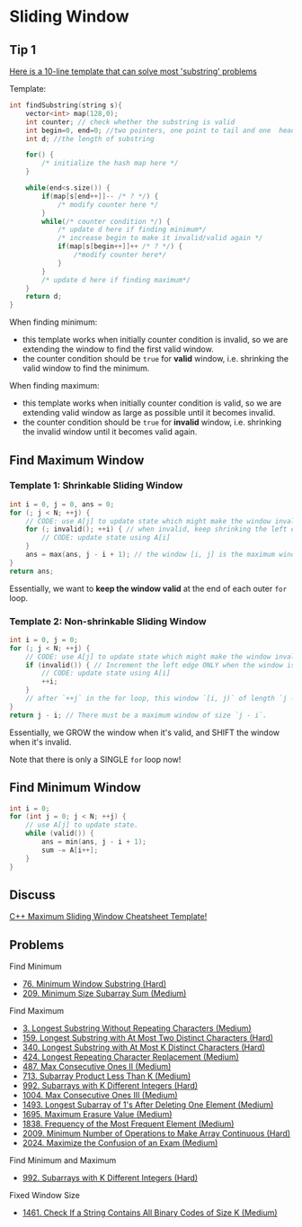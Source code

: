 # Sliding Window

## Tip 1

[Here is a 10-line template that can solve most 'substring' problems](https://leetcode.com/problems/minimum-window-substring/discuss/26808/here-is-a-10-line-template-that-can-solve-most-substring-problems)

Template:

```cpp
int findSubstring(string s){
    vector<int> map(128,0);
    int counter; // check whether the substring is valid
    int begin=0, end=0; //two pointers, one point to tail and one  head
    int d; //the length of substring

    for() {
        /* initialize the hash map here */ 
    }

    while(end<s.size()) {
        if(map[s[end++]]-- /* ? */) {
            /* modify counter here */
        }
        while(/* counter condition */) { 
            /* update d here if finding minimum*/
            /* increase begin to make it invalid/valid again */
            if(map[s[begin++]]++ /* ? */) {
                /*modify counter here*/
            }
        }  
        /* update d here if finding maximum*/
    }
    return d;
}
```

When finding minimum:

* this template works when initially counter condition is invalid, so we are extending the window to find the first valid window.
* the counter condition should be `true` for **valid** window, i.e. shrinking the valid window to find the minimum.

When finding maximum:

* this template works when initially counter condition is valid, so we are extending valid window as large as possible until it becomes invalid.
* the counter condition should be `true` for **invalid** window, i.e. shrinking the invalid window until it becomes valid again.

## Find Maximum Window

### Template 1: Shrinkable Sliding Window

```cpp
int i = 0, j = 0, ans = 0;
for (; j < N; ++j) {
    // CODE: use A[j] to update state which might make the window invalid
    for (; invalid(); ++i) { // when invalid, keep shrinking the left edge until it's valid again
        // CODE: update state using A[i]
    }
    ans = max(ans, j - i + 1); // the window [i, j] is the maximum window we've found thus far
}
return ans;
```

Essentially, we want to **keep the window valid** at the end of each outer `for` loop.

### Template 2: Non-shrinkable Sliding Window

```cpp
int i = 0, j = 0;
for (; j < N; ++j) {
    // CODE: use A[j] to update state which might make the window invalid
    if (invalid()) { // Increment the left edge ONLY when the window is invalid. In this way, the window GROWs when it's valid, and SHIFTs when it's invalid
        // CODE: update state using A[i]
        ++i;
    }
    // after `++j` in the for loop, this window `[i, j)` of length `j - i` MIGHT be valid.
}
return j - i; // There must be a maximum window of size `j - i`.
```

Essentially, we GROW the window when it's valid, and SHIFT the window when it's invalid.

Note that there is only a SINGLE `for` loop now!

## Find Minimum Window

```cpp
int i = 0;
for (int j = 0; j < N; ++j) {
    // use A[j] to update state.
    while (valid()) {
        ans = min(ans, j - i + 1);
        sum -= A[i++];
    }
}
```

## Discuss

[C++ Maximum Sliding Window Cheatsheet Template!](https://leetcode.com/problems/frequency-of-the-most-frequent-element/discuss/1175088/C%2B%2B-Maximum-Sliding-Window-Cheatsheet-Template!)

## Problems

Find Minimum

* [76. Minimum Window Substring \(Hard\)](https://leetcode.com/problems/minimum-window-substring/)
* [209. Minimum Size Subarray Sum \(Medium\)](https://leetcode.com/problems/minimum-size-subarray-sum/)

Find Maximum

* [3. Longest Substring Without Repeating Characters \(Medium\)](https://leetcode.com/problems/longest-substring-without-repeating-characters/)
* [159. Longest Substring with At Most Two Distinct Characters \(Hard\)](https://leetcode.com/problems/longest-substring-with-at-most-two-distinct-characters/)
* [340. Longest Substring with At Most K Distinct Characters \(Hard\)](https://leetcode.com/problems/longest-substring-with-at-most-k-distinct-characters/)
* [424. Longest Repeating Character Replacement (Medium)](https://leetcode.com/problems/longest-repeating-character-replacement/)
* [487. Max Consecutive Ones II (Medium)](https://leetcode.com/problems/max-consecutive-ones-ii/)
* [713. Subarray Product Less Than K (Medium)](https://leetcode.com/problems/subarray-product-less-than-k/)
* [992. Subarrays with K Different Integers (Hard)](https://leetcode.com/problems/subarrays-with-k-different-integers/)
* [1004. Max Consecutive Ones III (Medium)](https://leetcode.com/problems/max-consecutive-ones-iii/)
* [1493. Longest Subarray of 1's After Deleting One Element \(Medium\)](https://leetcode.com/problems/longest-subarray-of-1s-after-deleting-one-element/)
* [1695. Maximum Erasure Value (Medium)](https://leetcode.com/problems/maximum-erasure-value/)
* [1838. Frequency of the Most Frequent Element (Medium)](https://leetcode.com/problems/frequency-of-the-most-frequent-element/)
* [2009. Minimum Number of Operations to Make Array Continuous (Hard)](https://leetcode.com/problems/minimum-number-of-operations-to-make-array-continuous/)
* [2024. Maximize the Confusion of an Exam (Medium)](https://leetcode.com/problems/maximize-the-confusion-of-an-exam/)

Find Minimum and Maximum

* [992. Subarrays with K Different Integers (Hard)](https://leetcode.com/problems/subarrays-with-k-different-integers/)

Fixed Window Size

* [1461. Check If a String Contains All Binary Codes of Size K \(Medium\)](https://leetcode.com/problems/check-if-a-string-contains-all-binary-codes-of-size-k/)
